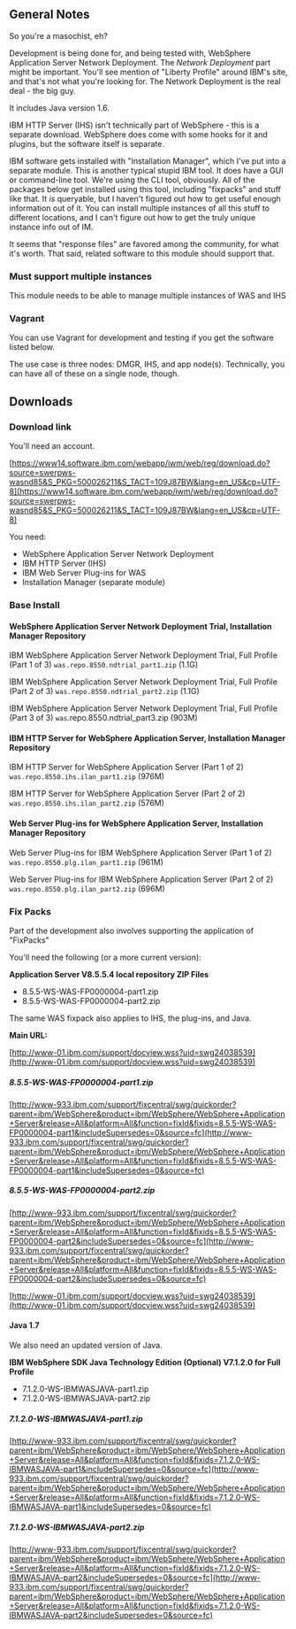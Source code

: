 ## General Notes

So you're a masochist, eh?

Development is being done for, and being tested with, WebSphere Application
Server Network Deployment.  The _Network Deployment_ part might be important.
You'll see mention of "Liberty Profile" around IBM's site, and that's not what
you're looking for.  The Network Deployment is the real deal - the big guy.

It includes Java version 1.6.

IBM HTTP Server (IHS) isn't technically part of WebSphere - this is a separate
download.  WebSphere does come with some hooks for it and plugins, but the
software itself is separate.

IBM software gets installed with "Installation Manager", which I've put into
a separate module. This is another typical stupid IBM tool.  It does have
a GUI or command-line tool.  We're using the CLI tool, obviously. All of the
packages below get installed using this tool, including "fixpacks" and stuff
like that.  It *is* queryable, but I haven't figured out how to get useful
enough information out of it.  You can install multiple instances of all this
stuff to different locations, and I can't figure out how to get the truly
unique instance info out of IM.

It seems that "response files" are favored among the community, for what it's
worth.  That said, related software to this module should support that.

### Must support multiple instances

This module needs to be able to manage multiple instances of WAS and IHS

### Vagrant

You can use Vagrant for development and testing if you get the software listed
below.

The use case is three nodes: DMGR, IHS, and app node(s).  Technically, you can
have all of these on a single node, though.

## Downloads

### Download link

You'll need an account.

[https://www14.software.ibm.com/webapp/iwm/web/reg/download.do?source=swerpws-wasnd85&S_PKG=500026211&S_TACT=109J87BW&lang=en_US&cp=UTF-8](https://www14.software.ibm.com/webapp/iwm/web/reg/download.do?source=swerpws-wasnd85&S_PKG=500026211&S_TACT=109J87BW&lang=en_US&cp=UTF-8)

You need:

* WebSphere Application Server Network Deployment
* IBM HTTP Server (IHS)
* IBM Web Server Plug-ins for WAS
* Installation Manager (separate module)

### Base Install

#### WebSphere Application Server Network Deployment Trial, Installation Manager Repository

IBM WebSphere Application Server Network Deployment Trial, Full Profile (Part 1 of 3)
`was.repo.8550.ndtrial_part1.zip`  (1.1G)

IBM WebSphere Application Server Network Deployment Trial, Full Profile (Part 2 of 3)
`was.repo.8550.ndtrial_part2.zip`  (1.1G)

IBM WebSphere Application Server Network Deployment Trial, Full Profile (Part 3 of 3)
`was`.repo.8550.ndtrial_part3.zip  (903M)

#### IBM HTTP Server for WebSphere Application Server, Installation Manager Repository

IBM HTTP Server for WebSphere Application Server (Part 1 of 2)
`was.repo.8550.ihs.ilan_part1.zip`  (976M)

IBM HTTP Server for WebSphere Application Server (Part 2 of 2)
`was.repo.8550.ihs.ilan_part2.zip`  (576M)

#### Web Server Plug-ins for WebSphere Application Server, Installation Manager Repository

Web Server Plug-ins for IBM WebSphere Application Server (Part 1 of 2)
`was.repo.8550.plg.ilan_part1.zip`  (961M)

Web Server Plug-ins for IBM WebSphere Application Server (Part 2 of 2)
`was.repo.8550.plg.ilan_part2.zip`  (696M)

### Fix Packs

Part of the development also involves supporting the application of "FixPacks"

You'll need the following (or a more current version):

__Application Server V8.5.5.4 local repository ZIP Files__

* 8.5.5-WS-WAS-FP0000004-part1.zip
* 8.5.5-WS-WAS-FP0000004-part2.zip

The same WAS fixpack also applies to IHS, the plug-ins, and Java.

__Main URL:__

[http://www-01.ibm.com/support/docview.wss?uid=swg24038539](http://www-01.ibm.com/support/docview.wss?uid=swg24038539)

##### 8.5.5-WS-WAS-FP0000004-part1.zip

[http://www-933.ibm.com/support/fixcentral/swg/quickorder?parent=ibm/WebSphere&product=ibm/WebSphere/WebSphere+Application+Server&release=All&platform=All&function=fixId&fixids=8.5.5-WS-WAS-FP0000004-part1&includeSupersedes=0&source=fc](http://www-933.ibm.com/support/fixcentral/swg/quickorder?parent=ibm/WebSphere&product=ibm/WebSphere/WebSphere+Application+Server&release=All&platform=All&function=fixId&fixids=8.5.5-WS-WAS-FP0000004-part1&includeSupersedes=0&source=fc)

##### 8.5.5-WS-WAS-FP0000004-part2.zip

[http://www-933.ibm.com/support/fixcentral/swg/quickorder?parent=ibm/WebSphere&product=ibm/WebSphere/WebSphere+Application+Server&release=All&platform=All&function=fixId&fixids=8.5.5-WS-WAS-FP0000004-part2&includeSupersedes=0&source=fc](http://www-933.ibm.com/support/fixcentral/swg/quickorder?parent=ibm/WebSphere&product=ibm/WebSphere/WebSphere+Application+Server&release=All&platform=All&function=fixId&fixids=8.5.5-WS-WAS-FP0000004-part2&includeSupersedes=0&source=fc)

[http://www-01.ibm.com/support/docview.wss?uid=swg24038539](http://www-01.ibm.com/support/docview.wss?uid=swg24038539)

#### Java 1.7

We also need an updated version of Java.

__IBM WebSphere SDK Java Technology Edition (Optional) V7.1.2.0 for Full Profile__

* 7.1.2.0-WS-IBMWASJAVA-part1.zip
* 7.1.2.0-WS-IBMWASJAVA-part2.zip

##### 7.1.2.0-WS-IBMWASJAVA-part1.zip

[http://www-933.ibm.com/support/fixcentral/swg/quickorder?parent=ibm/WebSphere&product=ibm/WebSphere/WebSphere+Application+Server&release=All&platform=All&function=fixId&fixids=7.1.2.0-WS-IBMWASJAVA-part1&includeSupersedes=0&source=fc](http://www-933.ibm.com/support/fixcentral/swg/quickorder?parent=ibm/WebSphere&product=ibm/WebSphere/WebSphere+Application+Server&release=All&platform=All&function=fixId&fixids=7.1.2.0-WS-IBMWASJAVA-part1&includeSupersedes=0&source=fc)

##### 7.1.2.0-WS-IBMWASJAVA-part2.zip

[http://www-933.ibm.com/support/fixcentral/swg/quickorder?parent=ibm/WebSphere&product=ibm/WebSphere/WebSphere+Application+Server&release=All&platform=All&function=fixId&fixids=7.1.2.0-WS-IBMWASJAVA-part2&includeSupersedes=0&source=fc](http://www-933.ibm.com/support/fixcentral/swg/quickorder?parent=ibm/WebSphere&product=ibm/WebSphere/WebSphere+Application+Server&release=All&platform=All&function=fixId&fixids=7.1.2.0-WS-IBMWASJAVA-part2&includeSupersedes=0&source=fc)
